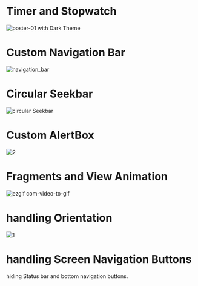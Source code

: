 # Timer and Stopwatch
![poster-01](https://user-images.githubusercontent.com/54818560/82146579-ee48f180-9868-11ea-9c90-f656a5f81118.png)
with Dark Theme
# Custom Navigation Bar
![navigation_bar](https://user-images.githubusercontent.com/54818560/82146623-3ff17c00-9869-11ea-84c2-26201f0297ec.png)
# Circular Seekbar
![circular Seekbar](https://user-images.githubusercontent.com/54818560/82146728-eb9acc00-9869-11ea-8ef6-ed65fbd055d8.PNG)
# Custom AlertBox
![2](https://user-images.githubusercontent.com/54818560/82147287-5baa5180-986c-11ea-804d-2bcdcd50bcbc.PNG)
# Fragments and View Animation
![ezgif com-video-to-gif](https://user-images.githubusercontent.com/54818560/82147112-2bae7e80-986b-11ea-8364-c91532c6ffbc.gif)
# handling Orientation
![1](https://user-images.githubusercontent.com/54818560/82147232-f8b8ba80-986b-11ea-8afb-ae1b53971203.PNG)
# handling Screen Navigation Buttons
hiding Status bar and bottom navigation buttons. 
